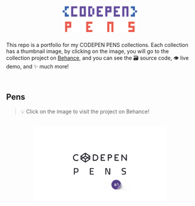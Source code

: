 <h1 align='center'>
    <img src='./images/header.svg' width='200px'>
</h1>

This repo is a portfolio for my CODEPEN PENS collections. Each collection has a thumbnail image, by clicking on the image, you will go to the collection project on [Behance](https://www.behance.net/mohammadjarabah), and you can see the 🗃 source code, 👁 live demo, and ✨ much more!

<br>

## Pens

> 💡 Click on the image to visit the project on Behance!

<br>

<div align='center'>
    <a href='https://www.behance.net/gallery/157503967/CODEPEN-PENS-Collection-1'>
        <picture title='CODEPEN PENS Collection #1'>
            <source height='200px' media='(min-width: 411px)' srcset='./images/thumbnails/1.png'>
            <source width='95%' media='(max-width: 410px)' srcset='./images/thumbnails/1.png'>
            <img src='./images/thumbnails/1.png' height='200px'>
        </picture>
    </a>
</div>
